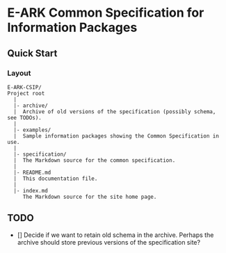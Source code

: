 E-ARK Common Specification for Information Packages
===================================================

Quick Start
-----------

### Layout
```
E-ARK-CSIP/
Project root
  |
  |- archive/
  |  Archive of old versions of the specification (possibly schema, see TODOs).
  |
  |- examples/
  |  Sample information packages showing the Common Specification in use.
  |
  |- specification/
  |  The Markdown source for the common specification.
  |
  |- README.md
  |  This documentation file.
  |
  |- index.md
     The Markdown source for the site home page.
```

TODO
----
- [] Decide if we want to retain old schema in the archive. Perhaps the archive should store previous versions of the specification site?
